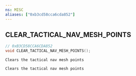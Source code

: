 ```yaml
---
ns: MISC
aliases: ["0xb3cd58cca6cda852"]
---
```

## CLEAR_TACTICAL_NAV_MESH_POINTS

```c
// 0xB3CD58CCA6CDA852
void CLEAR_TACTICAL_NAV_MESH_POINTS();
```

```
Clears the tactical nav mesh points

Clears the tactical nav mesh points
```
